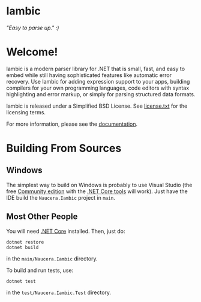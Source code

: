 Iambic
===
*"Easy to parse up." :)*


# Welcome!

Iambic is a modern parser library for .NET that is small, fast, and easy to embed while still having sophisticated features like automatic error recovery. Use Iambic for adding expression support to your apps, building compilers for your own programming languages, code editors with syntax highlighting and error markup, or simply for parsing structured data formats.

Iambic is released under a Simplified BSD License. See [license.txt](http://github.com/mandykoh/iambic/blob/master/LICENSE.txt) for the licensing terms.

For more information, please see the [documentation](http://wiki.github.com/mandykoh/iambic/).


# Building From Sources


## Windows

The simplest way to build on Windows is probably to use Visual Studio (the free [Community edition](https://www.visualstudio.com/vs/) with the [.NET Core tools](https://docs.microsoft.com/en-us/dotnet/articles/core/windows-prerequisites) will work). Just have the IDE build the `Naucera.Iambic` project in `main`.


## Most Other People

You will need [.NET Core](https://dotnet.github.io/) installed. Then, just do:

	dotnet restore
	dotnet build

in the `main/Naucera.Iambic` directory.

To build and run tests, use:

	dotnet test

in the `test/Naucera.Iambic.Test` directory.
